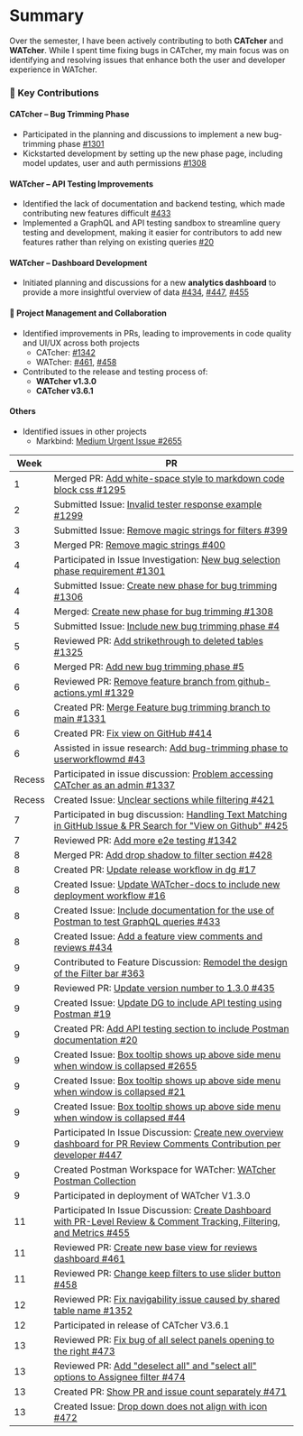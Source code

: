 # Summary
Over the semester, I have been actively contributing to both **CATcher** and **WATcher**. While I spent time fixing bugs in CATcher, my main focus was on identifying and resolving issues that enhance both the user and developer experience in WATcher.

### 🔧 Key Contributions

#### CATcher – Bug Trimming Phase
- Participated in the planning and discussions to implement a new bug-trimming phase [#1301](https://github.com/CATcher-org/CATcher/issues/1301)
- Kickstarted development by setting up the new phase page, including model updates, user and auth permissions [#1308](https://github.com/CATcher-org/CATcher/pull/1308)

#### WATcher – API Testing Improvements
- Identified the lack of documentation and backend testing, which made contributing new features difficult [#433](https://github.com/CATcher-org/WATcher/issues/433)
- Implemented a GraphQL and API testing sandbox to streamline query testing and development, making it easier for contributors to add new features rather than relying on existing queries [#20](https://github.com/CATcher-org/WATcher-docs/pull/20)

#### WATcher – Dashboard Development
- Initiated planning and discussions for a new **analytics dashboard** to provide a more insightful overview of data [#434](https://github.com/CATcher-org/WATcher/issues/434), [#447](https://github.com/CATcher-org/WATcher/issues/447), [#455](https://github.com/CATcher-org/WATcher/issues/455)

#### 🧠 Project Management and Collaboration
- Identified improvements in PRs, leading to improvements in code quality and UI/UX across both projects  
  - CATcher: [#1342](https://github.com/CATcher-org/CATcher/pull/1342)  
  - WATcher: [#461](https://github.com/CATcher-org/WATcher/pull/461), [#458](https://github.com/CATcher-org/WATcher/pull/458)
- Contributed to the release and testing process of:
  - **WATcher v1.3.0**
  - **CATcher v3.6.1**

#### Others
- Identified issues in other projects
  - Markbind: [Medium Urgent Issue #2655](https://github.com/MarkBind/markbind/issues/2655)

| Week | PR |
|----|---|
| 1 | Merged PR: [Add white-space style to markdown code block css #1295](https://github.com/CATcher-org/CATcher/pull/1295) |
| 2 | Submitted Issue: [Invalid tester response example #1299](https://github.com/CATcher-org/CATcher/issues/1299) |
| 3 | Submitted Issue: [Remove magic strings for filters #399](https://github.com/CATcher-org/WATcher/issues/399) |
| 3 | Merged PR: [Remove magic strings #400](https://github.com/CATcher-org/WATcher/pull/400) |
| 4 | Participated in Issue Investigation: [New bug selection phase requirement #1301](https://github.com/CATcher-org/CATcher/issues/1301) |
| 4 | Submitted Issue: [Create new phase for bug trimming #1306](https://github.com/CATcher-org/CATcher/issues/1306) |
| 4 | Merged: [Create new phase for bug trimming #1308](https://github.com/CATcher-org/CATcher/pull/1308) |
| 5 | Submitted Issue: [Include new bug trimming phase #4](https://github.com/CATcher-org/public_data/issues/4) |
| 5 | Reviewed PR: [Add strikethrough to deleted tables #1325](https://github.com/CATcher-org/CATcher/pull/1325) |
| 6 | Merged PR: [Add new bug trimming phase #5](https://github.com/CATcher-org/public_data/pull/5) |
| 6 | Reviewed PR: [Remove feature branch from github-actions.yml #1329](https://github.com/CATcher-org/CATcher/pull/1329) |
| 6 | Created PR: [Merge Feature bug trimming branch to main #1331](https://github.com/CATcher-org/CATcher/pull/1331) |
| 6 | Created PR: [Fix view on GitHub #414](https://github.com/CATcher-org/WATcher/pull/414) |
| 6 | Assisted in issue research: [Add bug-trimming phase to userworkflowmd #43](https://github.com/CATcher-org/catcher-org.github.io/pull/43) |
| Recess | Participated in issue discussion: [Problem accessing CATcher as an admin #1337](https://github.com/CATcher-org/CATcher/issues/1337) |
| Recess | Created Issue: [Unclear sections while filtering #421](https://github.com/CATcher-org/WATcher/issues/421) |
| 7 | Participated in bug discussion: [Handling Text Matching in GitHub Issue & PR Search for "View on Github" #425](https://github.com/CATcher-org/WATcher/issues/425) |
| 7 | Reviewed PR: [Add more e2e testing #1342](https://github.com/CATcher-org/CATcher/pull/1342) |
| 8 | Merged PR: [Add drop shadow to filter section #428](https://github.com/CATcher-org/WATcher/pull/428) |
| 8 | Created PR: [Update release workflow in dg #17](https://github.com/CATcher-org/WATcher-docs/pull/17) |
| 8 | Created Issue: [Update WATcher-docs to include new deployment workflow #16](https://github.com/CATcher-org/WATcher-docs/issues/16) |
| 8 | Created Issue: [Include documentation for the use of Postman to test GraphQL queries #433](https://github.com/CATcher-org/WATcher/issues/433) |
| 8 | Created Issue: [Add a feature view comments and reviews #434](https://github.com/CATcher-org/WATcher/issues/434) |
| 9 | Contributed to Feature Discussion: [Remodel the design of the Filter bar #363](https://github.com/CATcher-org/WATcher/issues/363#issuecomment-2728153931) |
| 9 | Reviewed PR: [Update version number to 1.3.0 #435](https://github.com/CATcher-org/WATcher/pull/435) |
| 9 | Created Issue: [Update DG to include API testing using Postman #19](https://github.com/CATcher-org/WATcher-docs/issues/19) |
| 9 | Created PR: [Add API testing section to include Postman documentation #20](https://github.com/CATcher-org/WATcher-docs/pull/20) |
| 9 | Created Issue: [Box tooltip shows up above side menu when window is collapsed #2655](https://github.com/MarkBind/markbind/issues/2655) |
| 9 | Created Issue: [Box tooltip shows up above side menu when window is collapsed #21](https://github.com/CATcher-org/WATcher-docs/issues/21) |
| 9 | Created Issue: [Box tooltip shows up above side menu when window is collapsed #44](https://github.com/CATcher-org/catcher-org.github.io/issues/44) |
| 9 | Participated In Issue Discussion: [Create new overview dashboard for PR Review Comments Contribution per developer #447](https://github.com/CATcher-org/WATcher/issues/447) |
| 9 | Created Postman Workspace for WATcher: [WATcher Postman Collection](https://www.postman.com/orange-station-77364/watcher/overview) |
| 9 | Participated in deployment of WATcher V1.3.0 |
| 11 | Participated In Issue Discussion: [Create Dashboard with PR-Level Review & Comment Tracking, Filtering, and Metrics #455](https://github.com/CATcher-org/WATcher/issues/455) |
| 11 | Reviewed PR: [Create new base view for reviews dashboard #461](https://github.com/CATcher-org/WATcher/pull/461) |
| 11 | Reviewed PR: [Change keep filters to use slider button #458](https://github.com/CATcher-org/WATcher/pull/458) |
| 12 | Reviewed PR: [Fix navigability issue caused by shared table name #1352](https://github.com/CATcher-org/CATcher/pull/1352) |
| 12 | Participated in release of CATcher V3.6.1 |
| 13 | Reviewed PR: [Fix bug of all select panels opening to the right #473](https://github.com/CATcher-org/WATcher/pull/473) |
| 13 | Reviewed PR: [Add "deselect all" and "select all" options to Assignee filter #474](https://github.com/CATcher-org/WATcher/pull/474) |
| 13 | Created PR: [Show PR and issue count separately #471](https://github.com/CATcher-org/WATcher/pull/471) |
| 13 | Created Issue: [Drop down does not align with icon #472](https://github.com/CATcher-org/WATcher/issues/472) |
